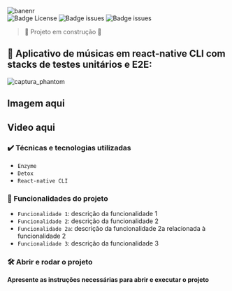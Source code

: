 ![banenr](https://user-images.githubusercontent.com/67022479/156891123-d5afe5db-cd18-4ec3-af04-a272869430b6.png)
<br>
![Badge License](https://img.shields.io/github/license/Edullk/app_music_tests)
![Badge issues](https://img.shields.io/github/issues/Edullk/app_music_tests)
![Badge issues](https://img.shields.io/snyk/vulnerabilities/github/Edullk/app_music_tests)

> :construction: Projeto em construção :construction:

## :iphone: Aplicativo de músicas em react-native CLI com stacks de testes unitários e E2E:

![captura_phantom](https://user-images.githubusercontent.com/67022479/156898321-926b48af-7c10-4e8c-934a-21eb50cf5518.png)

## Imagem aqui 
## Video aqui

### ✔️ Técnicas e tecnologias utilizadas

- ``Enzyme``
- ``Detox``
- ``React-native CLI``


### :hammer: Funcionalidades do projeto

- `Funcionalidade 1`: descrição da funcionalidade 1
- `Funcionalidade 2`: descrição da funcionalidade 2
- `Funcionalidade 2a`: descrição da funcionalidade 2a relacionada à funcionalidade 2
- `Funcionalidade 3`: descrição da funcionalidade 3


### 🛠️ Abrir e rodar o projeto

**Apresente as instruções necessárias para abrir e executar o projeto**
